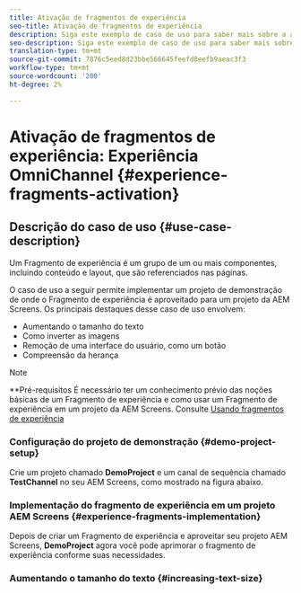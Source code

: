 ```yaml
---
title: Ativação de fragmentos de experiência
seo-title: Ativação de fragmentos de experiência
description: Siga este exemplo de caso de uso para saber mais sobre a ativação de fragmentos de experiência.
seo-description: Siga este exemplo de caso de uso para saber mais sobre a ativação de fragmentos de experiência.
translation-type: tm+mt
source-git-commit: 7876c5eed8d23bbe566645feefd8eefb9aeac3f3
workflow-type: tm+mt
source-wordcount: '200'
ht-degree: 2%

---
```



# Ativação de fragmentos de experiência: Experiência OmniChannel {#experience-fragments-activation}

## Descrição do caso de uso {#use-case-description}

Um Fragmento de experiência é um grupo de um ou mais componentes, incluindo conteúdo e layout, que são referenciados nas páginas.

O caso de uso a seguir permite implementar um projeto de demonstração de onde o Fragmento de experiência é aproveitado para um projeto da AEM Screens. Os principais destaques desse caso de uso envolvem:

* Aumentando o tamanho do texto
* Como inverter as imagens
* Remoção de uma interface do usuário, como um botão
* Compreensão da herança

>[!NOTE]
>**Pré-requisitos
>É necessário ter um conhecimento prévio das noções básicas de um Fragmento de experiência e como usar um Fragmento de experiência em um projeto da AEM Screens. Consulte [Usando fragmentos de experiência](/help/user-guide/experience-fragments-in-screens.md)

### Configuração do projeto de demonstração {#demo-project-setup}

Crie um projeto chamado **DemoProject** e um canal de sequência chamado **TestChannel** no seu AEM Screens, como mostrado na figura abaixo.

### Implementação do fragmento de experiência em um projeto AEM Screens {#experience-fragments-implementation}

Depois de criar um Fragmento de experiência e aproveitar seu projeto AEM Screens, **DemoProject** agora você pode aprimorar o fragmento de experiência conforme suas necessidades.

### Aumentando o tamanho do texto {#increasing-text-size}






